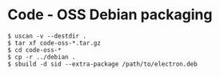 # Code - OSS Debian packaging

```console
$ uscan -v --destdir .
$ tar xf code-oss-*.tar.gz
$ cd code-oss-*
$ cp -r ../debian .
$ sbuild -d sid --extra-package /path/to/electron.deb
```
